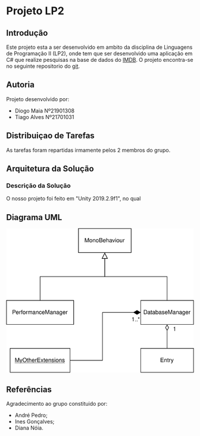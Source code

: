 # Projeto LP2  
## Introdução
Este projeto esta a ser desenvolvido em ambito da disciplina de Linguagens de Programação II (LP2), onde tem que ser desenvolvido uma aplicação em C# que realize pesquisas na base de dados do [IMDB].
O projeto encontra-se no seguinte repositorio do [git].
## Autoria
Projeto desenvolvido por:

* Diogo Maia Nº21901308
* Tiago Alves Nº21701031

## Distribuiçao de Tarefas
As tarefas foram repartidas irmamente pelos 2 membros do grupo.

## Arquitetura da Solução
### Descrição da Solução
O nosso projeto foi feito em "Unity 2019.2.9f1", no qual 
## Diagrama UML
![DiagramaUML](UML.svg)

## Referências
Agradecimento ao grupo constituido por:
* André Pedro;
* Ines Gonçalves;
* Diana Nóia.


[IMDB]:https://www.imdb.com/
[git]:https://github.com/synpse/LP2Projeto1